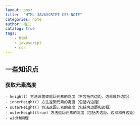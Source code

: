 ```yaml
---
layout: post
title:  "HTML JAVASCRIPT CSS NOTE"
categories: note
author: 拾贝
catalog: true
tags:  
    - html 
    - javascript
    - css
---
```


## 一些知识点

### 获取元素高度
    
    - height() 方法设置或返回元素的高度（不包括内边距、边框或外边距）
    - innerHeight() 方法返回元素的高度（包括内边距）
    - outerHeight() 方法返回元素的高度（包括内边距和边框）
    - outerHeight(true) 方法返回元素的高度（包括内边距、边框和外边距）
    - width同理